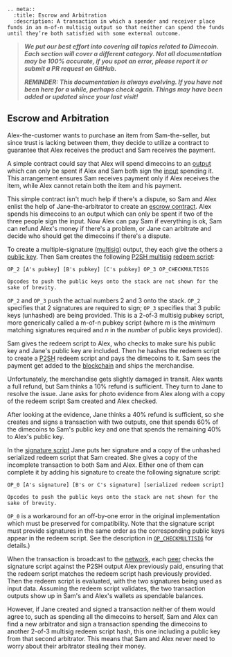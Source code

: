 ```{eval-rst}
.. meta::
  :title: Escrow and Arbitration
  :description: A transaction in which a spender and receiver place funds in an m-of-n multisig output so that neither can spend the funds until they’re both satisfied with some external outcome.
```

> ***We put our best effort into covering all topics related to Dimecoin. Each section will cover a different category. Not all documentation may be 100% accurate, if you spot an error, please report it or submit a PR request on GitHub.***
>
> ***REMINDER: This documentation is always evolving. If you have not been here for a while, perhaps check again. Things may have been added or updated since your last visit!***

## Escrow and Arbitration

Alex-the-customer wants to purchase an item from Sam-the-seller, but since trust is lacking between them, they decide to utilize a contract to guarantee that Alex receives the product and Sam receives the payment.

A simple contract could say that Alex will spend dimecoins to an [output](../reference/glossary.md#output) which can only be spent if Alex and Sam both sign the [input](../reference/glossary.md#input) spending it. This arrangement ensures Sam receives payment only if Alex receives the item, while Alex cannot retain both the item and his payment.

This simple contract isn't much help if there's a dispute, so Sam and Alex enlist the help of Jane-the-arbitrator to create an [escrow contract](../reference/glossary.md#escrow-contract). Alex spends his dimecoins to an output which can only be spent if two of the three people sign the input. Now Alex can pay Sam if everything is ok, Sam can refund Alex's money if there's a problem, or Jane can arbitrate and decide who should get the dimecoins if there's a dispute.

To create a multiple-signature ([multisig](../reference/glossary.md#multisig)) output, they each give the others a [public key](../reference/glossary.md#public-key). Then Sam creates the following [P2SH multisig](../reference/glossary.md#p2sh-multisig) [redeem script](../reference/glossary.md#redeem-script):

```text
OP_2 [A's pubkey] [B's pubkey] [C's pubkey] OP_3 OP_CHECKMULTISIG
```

```{note}
Opcodes to push the public keys onto the stack are not shown for the sake of brevity.
```

`OP_2` and `OP_3` push the actual numbers 2 and 3 onto the stack. `OP_2` specifies that 2 signatures are required to sign; `OP_3` specifies that 3 public keys (unhashed) are being provided. This is a 2-of-3 multisig pubkey script, more generically called a m-of-n pubkey script (where *m* is the *minimum* matching signatures required and *n* in the *number* of public keys provided).

Sam gives the redeem script to Alex, who checks to make sure his public key and Jane's public key are included. Then he hashes the redeem script to create a [P2SH](../reference/glossary.md#pay-to-script-hash) redeem script and pays the dimecoins to it. Sam sees the payment get added to the [blockchain](../reference/glossary.md#blockchain) and ships the merchandise.

Unfortunately, the merchandise gets slightly damaged in transit. Alex wants a full refund, but Sam thinks a 10% refund is sufficient. They turn to Jane to resolve the issue. Jane asks for photo evidence from Alex along with a copy of the redeem script Sam created and Alex checked.

After looking at the evidence, Jane thinks a 40% refund is sufficient, so she creates and signs a transaction with two outputs, one that spends 60% of the dimecoins to Sam's public key and one that spends the remaining 40% to Alex's public key.

In the [signature script](../reference/glossary.md#signature-script) Jane puts her signature and a copy of the unhashed serialized redeem script that Sam created.  She gives a copy of the incomplete transaction to both Sam and Alex.  Either one of them can complete it by adding his signature to create the following signature script:

```text
OP_0 [A's signature] [B's or C's signature] [serialized redeem script]
```

```{note}
Opcodes to push the public keys onto the stack are not shown for the sake of brevity.
```

 `OP_0` is a workaround for an off-by-one error in the original implementation which must be preserved for compatibility.  Note that the signature script must provide signatures in the same order as the corresponding public keys appear in the redeem script.  See the description in [`OP_CHECKMULTISIG`](../reference/transactions#opcodes.md) for details.)

When the transaction is broadcast to the [network](../reference/glossary.md#network), each [peer](../reference/glossary.md#peer) checks the signature script against the P2SH output Alex previously paid, ensuring that the redeem script matches the redeem script hash previously provided. Then the redeem script is evaluated, with the two signatures being used as input data. Assuming the redeem script validates, the two transaction outputs show up in Sam's and Alex's wallets as spendable balances.

However, if Jane created and signed a transaction neither of them would agree to, such as spending all the dimecoins to herself, Sam and Alex can find a new arbitrator and sign a transaction spending the dimecoins to another 2-of-3 multisig redeem script hash, this one including a public key from that second arbitrator. This means that Sam and Alex never need to worry about their arbitrator stealing their money.
